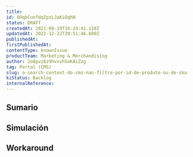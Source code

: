 ```yaml
---
title: 
id: 6RqbCunfdqZpzLJaKiOqhN
status: DRAFT
createdAt: 2021-08-19T16:24:41.110Z
updatedAt: 2022-12-22T20:51:46.600Z
publishedAt: 
firstPublishedAt: 
contentType: knownIssue
productTeam: Marketing & Merchandising
author: 2o8pvz6z9hvxvhSoKAiZzg
tag: Portal (CMS)
slug: o-search-context-do-cms-nao-filtra-por-id-de-produto-ou-de-sku
kiStatus: Backlog
internalReference: 
---
```


## Sumario



## Simulación



## Workaround



